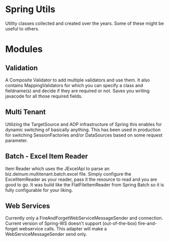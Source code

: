 Spring Utils
============

Utility classes collected and created over the years. Some of these might be useful to others.


Modules
=========

Validation
----------
A Composite Validator to add multiple validators and use them. It also contains MappingValidators for which you can specify a class and fieldname(s) and decide if they
are required or not. Saves you writing javacode for all those required fields.

Multi Tenant
---------------
Utilizing the TargetSource and AOP infrastructure of Spring this enables for dynamic switching of basically anything. This has been used in production for switching SessionFactories and/or DataSources based on some request parameter.

Batch - Excel Item Reader
--------------------------------
Item Reader which uses the JExcelApi to parse an biz.deinum.multitenant.batch.excel file. Simply configure the ExcelItemReader as your reader, pass it the resource to read and you are good to go. It was build like the FlatFileItemReader from Spring Batch so it is fully configurable for your liking.

Web Services
------------
Currently only a FireAndForgetWebServiceMessageSender and connection. Current version of Spring-WS doesn't support (out-of-the-box) fire-and-forget webservice calls. This adapter will make a WebServiceMessageSender send only.